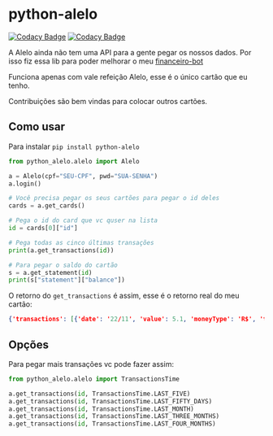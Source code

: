 # python-alelo

[![Codacy Badge](https://api.codacy.com/project/badge/Coverage/2aed0b458670411c800954bcce1ab8e6)](https://www.codacy.com/manual/ricardochaves/python-alelo?utm_source=github.com&amp;utm_medium=referral&amp;utm_content=ricardochaves/python-alelo&amp;utm_campaign=Badge_Coverage) [![Codacy Badge](https://api.codacy.com/project/badge/Grade/2aed0b458670411c800954bcce1ab8e6)](https://www.codacy.com/manual/ricardochaves/python-alelo?utm_source=github.com&amp;utm_medium=referral&amp;utm_content=ricardochaves/python-alelo&amp;utm_campaign=Badge_Grade)

A Alelo ainda não tem uma API para a gente pegar os nossos dados. Por isso fiz essa lib para poder melhorar o meu [financeiro-bot](https://github.com/ricardochaves/financeiro-bot)

Funciona apenas com vale refeição Alelo, esse é o único cartão que eu tenho. 

Contribuições são bem vindas para colocar outros cartões.

## Como usar

Para instalar `pip install python-alelo`

```python
from python_alelo.alelo import Alelo

a = Alelo(cpf="SEU-CPF", pwd="SUA-SENHA")
a.login()

# Você precisa pegar os seus cartões para pegar o id deles
cards = a.get_cards()

# Pega o id do card que vc quser na lista
id = cards[0]["id"]

# Pega todas as cinco últimas transações
print(a.get_transactions(id))

# Para pegar o saldo do cartão
s = a.get_statement(id)
print(s["statement"]["balance"])

```

O retorno do `get_transactions` é assim, esse é o retorno real do meu cartão:

```json
{'transactions': [{'date': '22/11', 'value': 5.1, 'moneyType': 'R$', 'type': 'DEBIT', 'icon': 'shopping', 'description': 'Pao To Go', 'virtualCard': False}, {'date': '15/11', 'value': 84, 'moneyType': 'R$', 'type': 'DEBIT', 'icon': 'shopping', 'description': 'VIA POMPEIA', 'virtualCard': False}, {'date': '14/11', 'value': 30, 'moneyType': 'R$', 'type': 'DEBIT', 'icon': 'shopping', 'description': 'T B B VILA OLIMPIA RES', 'virtualCard': False}, {'date': '11/11', 'value': 43.8, 'moneyType': 'R$', 'type': 'DEBIT', 'icon': 'shopping', 'description': 'KADALORA PIZZARIA', 'virtualCard': False}, {'date': '10/11', 'value': 5.9, 'moneyType': 'R$', 'type': 'DEBIT', 'icon': 'shopping', 'description': 'STARBUCKS 008-ELDORADO', 'virtualCard': False}], 'average': 33.76}
```

## Opções

Para pegar mais transações vc pode fazer assim:

```python
from python_alelo.alelo import TransactionsTime

a.get_transactions(id, TransactionsTime.LAST_FIVE)
a.get_transactions(id, TransactionsTime.LAST_FIFTY_DAYS)
a.get_transactions(id, TransactionsTime.LAST_MONTH)
a.get_transactions(id, TransactionsTime.LAST_THREE_MONTHS)
a.get_transactions(id, TransactionsTime.LAST_FOUR_MONTHS)

```
